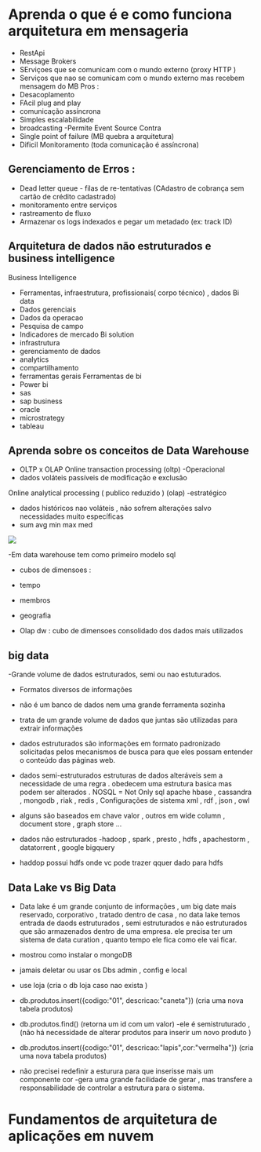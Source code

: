 # Aprenda o que é e como funciona arquitetura em mensageria
- RestApi 
- Message Brokers 
- SErviçoes que se comunicam com o mundo externo (proxy HTTP ) 
- Serviços que nao se comunicam com o mundo externo mas recebem mensagem do MB 
Pros : 
- Desacoplamento 
- FAcil plug and play 
- comunicação assíncrona 
- Simples escalabilidade 
- broadcasting 
-Permite Event Source 
Contra 
- Single point of failure (MB quebra a arquitetura) 
- Dificil Monitoramento (toda comunicação é assíncrona) 

## Gerenciamento de Erros : 
- Dead letter queue - filas de re-tentativas (CAdastro de cobrança sem cartão de crédito cadastrado) 
- monitoramento entre serviços 
- rastreamento de fluxo 
- Armazenar os logs indexados e pegar um metadado (ex: track ID) 


## Arquitetura de dados não estruturados e business intelligence

Business Intelligence 
- Ferramentas, infraestrutura, profissionais( corpo técnico) , dados 
Bi data 
- Dados gerenciais 
- Dados da operacao 
- Pesquisa de campo 
- Indicadores de mercado 
Bi solution 
- infrastrutura 
- gerenciamento de dados 
- analytics 
- compartilhamento 
- ferramentas gerais 
Ferramentas de bi 
- Power bi 
- sas 
- sap business 
- oracle 
- microstrategy 
- tableau 
## Aprenda sobre os conceitos de Data Warehouse
- OLTP x OLAP 
Online transaction processing  (oltp)
-Operacional 
- dados voláteis passíveis de modificação e exclusão 

Online analytical processing  ( publico reduzido ) (olap) 
-estratégico 
- dados históricos nao voláteis , não sofrem alterações salvo necessidades muito específicas 
- sum avg min max med 

![](https://github.com/luizrosalba/Arquitetura-de-Sistemas-Avan-ado.md/blob/master/Capturar.PNG?raw=true) 

-Em data warehouse tem como primeiro modelo sql 
- cubos de dimensoes : 
- tempo 
- membros 
- geografia 

- Olap dw : cubo de dimensoes consolidado dos dados mais utilizados 

## big data 
-Grande volume de dados estruturados, semi ou nao estuturados. 
- Formatos diversos de informações 
- não é um banco de dados nem uma grande ferramenta sozinha 
- trata de um grande volume de dados que juntas são utilizadas para extrair informações 
- dados estruturados 
são informações em formato padronizado solicitadas pelos mecanismos de busca para que eles possam entender o conteúdo das páginas web. 

- dados semi-estruturados 
estruturas de dados alteráveis sem a necessidade de uma  regra . obedecem uma estrutura basica mas podem ser alterados . NOSQL = Not Only sql 
apache hbase , cassandra , mongodb , riak , redis , 
Configurações de sistema xml , rdf , json , owl 
- alguns são baseados em chave valor , outros em wide column , document store , graph store ... 

- dados não estruturados
-hadoop , spark , presto , hdfs , apachestorm , datatorrent , google bigquery 
- haddop possui hdfs onde vc pode trazer qquer dado para hdfs 


## Data Lake vs Big Data

- Data lake é um grande conjunto de informações , um big date mais reservado, corporativo , tratado dentro de casa , no data lake temos entrada de daods estruturados , semi estruturados e não estruturados que são armazenados dentro de uma  empresa. ele precisa ter um sistema de data curation , quanto tempo ele fica como ele vai ficar. 

- mostrou como instalar o mongoDB

- jamais deletar ou usar  os Dbs admin , config e local 
- use loja (cria o db loja caso nao exista ) 
- db.produtos.insert({codigo:"01", descricao:"caneta"})  (cria uma nova tabela produtos) 
- db.produtos.find()  (retorna um id com um valor)
-ele é semistruturado , (não há necessidade de alterar produtos para inserir um novo produto ) 
- db.produtos.insert({codigo:"01", descricao:"lapis",cor:"vermelha"})  (cria uma nova tabela produtos) 
- não precisei redefinir a esturura para que inserisse mais um componente cor
-gera uma grande facilidade de gerar , mas transfere a responsabilidade de controlar a estrutura para o sistema. 

# Fundamentos de arquitetura de aplicações em nuvem





